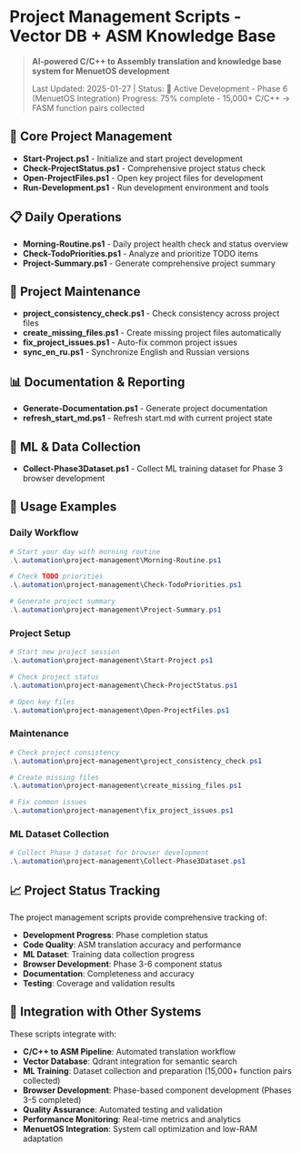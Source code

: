 # Project Management Scripts - Vector DB + ASM Knowledge Base

> **AI-powered C/C++ to Assembly translation and knowledge base system for MenuetOS development**
> 
> Last Updated: 2025-01-27 | Status: 🚀 Active Development - Phase 6 (MenuetOS Integration)
> Progress: 75% complete - 15,000+ C/C++ → FASM function pairs collected

## 🚀 Core Project Management
- **Start-Project.ps1** - Initialize and start project development
- **Check-ProjectStatus.ps1** - Comprehensive project status check
- **Open-ProjectFiles.ps1** - Open key project files for development
- **Run-Development.ps1** - Run development environment and tools

## 📋 Daily Operations
- **Morning-Routine.ps1** - Daily project health check and status overview
- **Check-TodoPriorities.ps1** - Analyze and prioritize TODO items
- **Project-Summary.ps1** - Generate comprehensive project summary

## 🔧 Project Maintenance
- **project_consistency_check.ps1** - Check consistency across project files
- **create_missing_files.ps1** - Create missing project files automatically
- **fix_project_issues.ps1** - Auto-fix common project issues
- **sync_en_ru.ps1** - Synchronize English and Russian versions

## 📊 Documentation & Reporting
- **Generate-Documentation.ps1** - Generate project documentation
- **refresh_start_md.ps1** - Refresh start.md with current project state

## 🤖 ML & Data Collection
- **Collect-Phase3Dataset.ps1** - Collect ML training dataset for Phase 3 browser development

## 🎯 Usage Examples

### Daily Workflow
```powershell
# Start your day with morning routine
.\.automation\project-management\Morning-Routine.ps1

# Check TODO priorities
.\.automation\project-management\Check-TodoPriorities.ps1

# Generate project summary
.\.automation\project-management\Project-Summary.ps1
```

### Project Setup
```powershell
# Start new project session
.\.automation\project-management\Start-Project.ps1

# Check project status
.\.automation\project-management\Check-ProjectStatus.ps1

# Open key files
.\.automation\project-management\Open-ProjectFiles.ps1
```

### Maintenance
```powershell
# Check project consistency
.\.automation\project-management\project_consistency_check.ps1

# Create missing files
.\.automation\project-management\create_missing_files.ps1

# Fix common issues
.\.automation\project-management\fix_project_issues.ps1
```

### ML Dataset Collection
```powershell
# Collect Phase 3 dataset for browser development
.\.automation\project-management\Collect-Phase3Dataset.ps1
```

## 📈 Project Status Tracking

The project management scripts provide comprehensive tracking of:
- **Development Progress**: Phase completion status
- **Code Quality**: ASM translation accuracy and performance
- **ML Dataset**: Training data collection progress
- **Browser Development**: Phase 3-6 component status
- **Documentation**: Completeness and accuracy
- **Testing**: Coverage and validation results

## 🔄 Integration with Other Systems

These scripts integrate with:
- **C/C++ to ASM Pipeline**: Automated translation workflow
- **Vector Database**: Qdrant integration for semantic search
- **ML Training**: Dataset collection and preparation (15,000+ function pairs collected)
- **Browser Development**: Phase-based component development (Phases 3-5 completed)
- **Quality Assurance**: Automated testing and validation
- **Performance Monitoring**: Real-time metrics and analytics
- **MenuetOS Integration**: System call optimization and low-RAM adaptation
